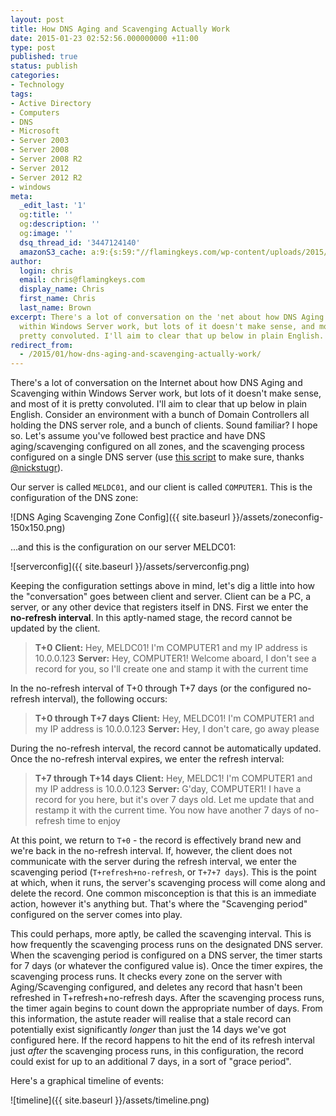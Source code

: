 ```yaml
---
layout: post
title: How DNS Aging and Scavenging Actually Work
date: 2015-01-23 02:52:56.000000000 +11:00
type: post
published: true
status: publish
categories:
- Technology
tags:
- Active Directory
- Computers
- DNS
- Microsoft
- Server 2003
- Server 2008
- Server 2008 R2
- Server 2012
- Server 2012 R2
- windows
meta:
  _edit_last: '1'
  og:title: ''
  og:description: ''
  og:image: ''
  dsq_thread_id: '3447124140'
  amazonS3_cache: a:9:{s:59:"//flamingkeys.com/wp-content/uploads/2015/01/zoneconfig.png";i:878;s:67:"//flamingkeys.com/wp-content/uploads/2015/01/zoneconfig-150x150.png";i:878;s:61:"//flamingkeys.com/wp-content/uploads/2015/01/serverconfig.png";i:877;s:57:"//flamingkeys.com/wp-content/uploads/2015/01/timeline.png";i:889;s:67:"//flamingkeys.com/wp-content/uploads/2015/01/zoneconfig-144x144.png";i:878;s:68:"//flamingkeys.com/wp-content/uploads/2015/01/serverconfig-300x70.png";i:877;s:64:"//flamingkeys.com/wp-content/uploads/2015/01/timeline-300x34.png";i:889;s:64:"//flamingkeys.com/wp-content/uploads/2015/01/timeline-730x82.png";i:889;s:65:"//flamingkeys.com/wp-content/uploads/2015/01/timeline-900x101.png";i:889;}
author:
  login: chris
  email: chris@flamingkeys.com
  display_name: Chris
  first_name: Chris
  last_name: Brown
excerpt: There's a lot of conversation on the 'net about how DNS Aging and Scavenging
  within Windows Server work, but lots of it doesn't make sense, and most of it is
  pretty convoluted. I'll aim to clear that up below in plain English.
redirect_from: 
  - /2015/01/how-dns-aging-and-scavenging-actually-work/
---
```

There's a lot of conversation on the Internet about how DNS Aging and Scavenging within Windows Server work, but lots of it doesn't make sense, and most of it is pretty convoluted. I'll aim to clear that up below in plain English. Consider an environment with a bunch of Domain Controllers all holding the DNS server role, and a bunch of clients. Sound familiar? I hope so. Let's assume you've followed best practice and have DNS aging/scavenging configured on all zones, and the scavenging process configured on a single DNS server (use [this script](http://blogs.msdn.com/b/muaddib/archive/2013/08/03/how-to-determine-which-dns-server-s-have-scavenging-enabled.aspx) to make sure, thanks [@nickstugr](https://twitter.com/nickstugr)). 

Our server is called `MELDC01`, and our client is called `COMPUTER1`. This is the configuration of the DNS zone: 

![DNS Aging Scavenging Zone Config]({{ site.baseurl }}/assets/zoneconfig-150x150.png)

...and this is the configuration on our server MELDC01: 

![serverconfig]({{ site.baseurl }}/assets/serverconfig.png) 

Keeping the configuration settings above in mind, let's dig a little into how the "conversation" goes between client and server. Client can be a PC, a server, or any other device that registers itself in DNS. First we enter the **no-refresh interval**. In this aptly-named stage, the record cannot be updated by the client.

> **T+0** **Client:** Hey, MELDC01! I'm COMPUTER1 and my IP address is 10.0.0.123 **Server:** Hey, COMPUTER1! Welcome aboard, I don't see a record for you, so I'll create one and stamp it with the current time

In the no-refresh interval of T+0 through T+7 days (or the configured no-refresh interval), the following occurs:

> **T+0 through T+7 days** **Client:** Hey, MELDC01! I'm COMPUTER1 and my IP address is 10.0.0.123 **Server:** Hey, I don't care, go away please 

During the no-refresh interval, the record cannot be automatically updated. Once the no-refresh interval expires, we enter the refresh interval:

> **T+7 through T+14 days** **Client:** Hey, MELDC1! I'm COMPUTER1 and my IP address is 10.0.0.123 **Server:** G'day, COMPUTER1! I have a record for you here, but it's over 7 days old. Let me update that and restamp it with the current time. You now have another 7 days of no-refresh time to enjoy

At this point, we return to `T+0` - the record is effectively brand new and we're back in the no-refresh interval. If, however, the client does not communicate with the server during the refresh interval, we enter the scavenging period (`T+refresh+no-refresh`, or `T+7+7 days`). This is the point at which, when it runs, the server's scavenging process will come along and delete the record. One common misconception is that this is an immediate action, however it's anything but. That's where the "Scavenging period" configured on the server comes into play. 

This could perhaps, more aptly, be called the scavenging interval. This is how frequently the scavenging process runs on the designated DNS server. When the scavenging period is configured on a DNS server, the timer starts for 7 days (or whatever the configured value is). Once the timer expires, the scavenging process runs. It checks every zone on the server with Aging/Scavenging configured, and deletes any record that hasn't been refreshed in T+refresh+no-refresh days. After the scavenging process runs, the timer again begins to count down the appropriate number of days. From this information, the astute reader will realise that a stale record can potentially exist significantly *longer* than just the 14 days we've got configured here. If the record happens to hit the end of its refresh interval just *after* the scavenging process runs, in this configuration, the record could exist for up to an additional 7 days, in a sort of "grace period". 

Here's a graphical timeline of events: 

![timeline]({{ site.baseurl }}/assets/timeline.png)